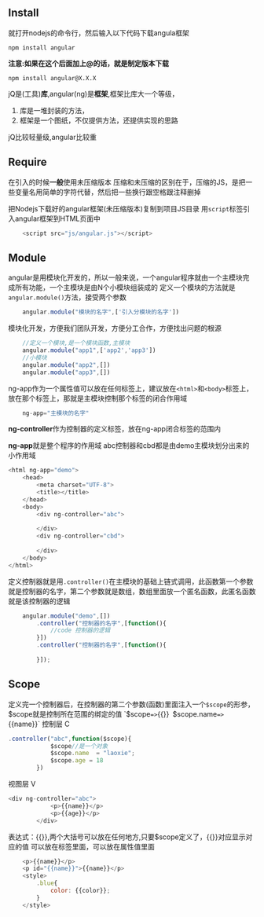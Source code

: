 ## Install 
就打开nodejs的命令行，然后输入以下代码下载angula框架
```
npm install angular
```
**注意:如果在这个后面加上@的话，就是制定版本下载**
```
npm install angular@X.X.X
```
jQ是(工具)**库**,angular(ng)是**框架**,框架比库大一个等级，
1. 库是一堆封装的方法，
2. 框架是一个图纸，不仅提供方法，还提供实现的思路

jQ比较轻量级,angular比较重

## Require
在引入的时候**一般**使用未压缩版本
压缩和未压缩的区别在于，压缩的JS，是把一些变量名用简单的字符代替，然后把一些换行跟空格跟注释删掉

把Nodejs下载好的angular框架(未压缩版本)复制到项目JS目录
用`script`标签引入angular框架到HTML页面中
```javascript
	<script src="js/angular.js"></script>
```

## Module
angular是用模块化开发的，所以一般来说，一个angular程序就由一个主模块完成所有功能，一个主模块是由N个小模块组装成的
定义一个模块的方法就是`angular.module()`方法，接受两个参数
```javascript
	angular.module("模块的名字",['引入分模块的名字'])
```
模块化开发，方便我们团队开发，方便分工合作，方便找出问题的根源
```javascript
	//定义一个模块,是一个模块函数,主模块
	angular.module("app1",['app2','app3'])
	//小模块
	angular.module("app2",[])
	angular.module("app3",[])
```
ng-app作为一个属性值可以放在任何标签上，建议放在`<html>`和`<body>`标签上，放在那个标签上，那就是主模块控制那个标签的闭合作用域
```javascript
	ng-app="主模块的名字"
```
**ng-controller**作为控制器的定义标签，放在ng-app闭合标签的范围内

**ng-app**就是整个程序的作用域
abc控制器和cbd都是由demo主模块划分出来的小作用域
```javascript
<html ng-app="demo">
	<head>
		<meta charset="UTF-8">
		<title></title>
	</head>
	<body>
		<div ng-controller="abc">
			
		</div>
		<div ng-controller="cbd">
			
		</div>
	</body>
</html>
```
定义控制器就是用`.controller()`在主模块的基础上链式调用，此函数第一个参数就是控制器的名字，第二个参数就是数组，数组里面放一个匿名函数，此匿名函数就是该控制器的逻辑
```javascript
	angular.module("demo",[])
		.controller("控制器的名字",[function(){
			//code 控制器的逻辑
		}])
		.controller("控制器的名字",[function(){
			
		}]);
```

## Scope
定义完一个控制器后，在控制器的第二个参数(函数)里面注入一个`$scope`的形参，$scope就是控制所在范围的绑定的值
`$scope`=>`{{}}`
`$scope.name`=>`{{name}}`
控制层 C
```javascript
.controller("abc",function($scope){
			$scope//是一个对象
			$scope.name  = "laoxie";
			$scope.age = 18
		})
```
视图层 V
```javascript
<div ng-controller="abc">
			<p>{{name}}</p>
			<p>{{age}}</p>
		</div>
```
表达式：{{}},两个大括号可以放在任何地方,只要$scope定义了，{{}}对应显示对应的值
可以放在标签里面，可以放在属性值里面
```javascript
	<p>{{name}}</p>
	<p id="{{name}}">{{name}}</p>
	<style>
		.blue{
			color: {{color}};
		}
	</style>
```